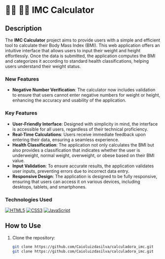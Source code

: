 # 🏋️‍♂️  🏋️‍♂️ IMC Calculator

## Description

The **IMC Calculator** project aims to provide users with a simple and efficient tool to calculate their Body Mass Index (BMI). This web application offers an intuitive interface that allows users to input their weight and height effortlessly. Once the data is submitted, the application computes the BMI and categorizes it according to standard health classifications, helping users understand their weight status. 

### New Features

- **Negative Number Verification**: The calculator now includes validation to ensure that users cannot enter negative numbers for weight or height, enhancing the accuracy and usability of the application.

### Key Features

- **User-Friendly Interface**: Designed with simplicity in mind, the interface is accessible for all users, regardless of their technical proficiency.
- **Real-Time Calculations**: Users receive immediate feedback upon entering their data, ensuring a seamless experience.
- **Health Classification**: The application not only calculates the BMI but also provides a classification that indicates whether the user is underweight, normal weight, overweight, or obese based on their BMI value.
- **Input Validation**: To ensure accurate results, the application validates user inputs, preventing errors due to incorrect data entry.
- **Responsive Design**: The application is designed to be fully responsive, ensuring that users can access it on various devices, including desktops, tablets, and smartphones.

### Technologies Used

<a href="#"><img src="https://img.icons8.com/color/48/000000/html-5.png" alt="HTML5"/></a>
<a href="#"><img src="https://img.icons8.com/color/48/000000/css3.png" alt="CSS3"/></a>
<a href="#"><img src="https://img.icons8.com/color/48/000000/javascript.png" alt="JavaScript"/></a>

## How to Use

1. Clone the repository:
   ```bash
   git clone https://github.com/Caioluizdasilva/calculadora_imc.git
   git clone https://github.com/Caioluizdasilva/calculadora_imc.git

